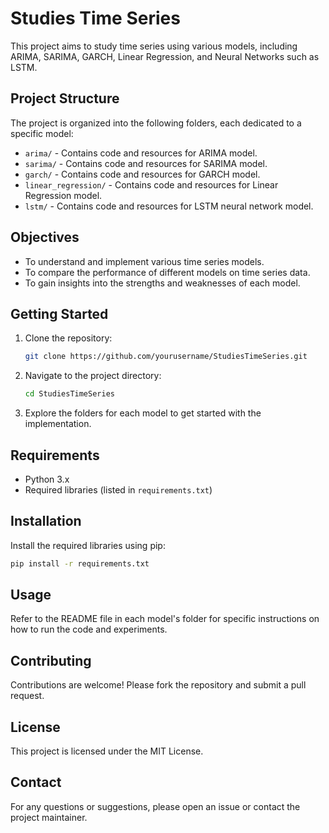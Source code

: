 # Studies Time Series

This project aims to study time series using various models, including ARIMA, SARIMA, GARCH, Linear Regression, and Neural Networks such as LSTM.

## Project Structure

The project is organized into the following folders, each dedicated to a specific model:

- `arima/` - Contains code and resources for ARIMA model.
- `sarima/` - Contains code and resources for SARIMA model.
- `garch/` - Contains code and resources for GARCH model.
- `linear_regression/` - Contains code and resources for Linear Regression model.
- `lstm/` - Contains code and resources for LSTM neural network model.

## Objectives

- To understand and implement various time series models.
- To compare the performance of different models on time series data.
- To gain insights into the strengths and weaknesses of each model.

## Getting Started

1. Clone the repository:
    ```bash
    git clone https://github.com/yourusername/StudiesTimeSeries.git
    ```
2. Navigate to the project directory:
    ```bash
    cd StudiesTimeSeries
    ```
3. Explore the folders for each model to get started with the implementation.

## Requirements

- Python 3.x
- Required libraries (listed in `requirements.txt`)

## Installation

Install the required libraries using pip:
```bash
pip install -r requirements.txt
```

## Usage

Refer to the README file in each model's folder for specific instructions on how to run the code and experiments.

## Contributing

Contributions are welcome! Please fork the repository and submit a pull request.

## License

This project is licensed under the MIT License.

## Contact

For any questions or suggestions, please open an issue or contact the project maintainer.
